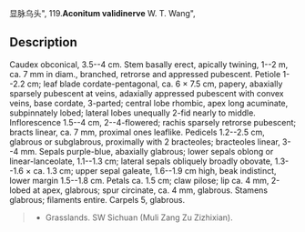 显脉乌头",
119.**Aconitum validinerve** W. T. Wang",

## Description
Caudex obconical, 3.5--4 cm. Stem basally erect, apically twining, 1--2 m, ca. 7 mm in diam., branched, retrorse and appressed pubescent. Petiole 1--2.2 cm; leaf blade cordate-pentagonal, ca. 6 × 7.5 cm, papery, abaxially sparsely pubescent at veins, adaxially appressed pubescent with convex veins, base cordate, 3-parted; central lobe rhombic, apex long acuminate, subpinnately lobed; lateral lobes unequally 2-fid nearly to middle. Inflorescence 1.5--4 cm, 2--4-flowered; rachis sparsely retrorse pubescent; bracts linear, ca. 7 mm, proximal ones leaflike. Pedicels 1.2--2.5 cm, glabrous or subglabrous, proximally with 2 bracteoles; bracteoles linear, 3--4 mm. Sepals purple-blue, abaxially glabrous; lower sepals oblong or linear-lanceolate, 1.1--1.3 cm; lateral sepals obliquely broadly obovate, 1.3--1.6 × ca. 1.3 cm; upper sepal galeate, 1.6--1.9 cm high, beak indistinct, lower margin 1.5--1.8 cm. Petals ca. 1.5 cm; claw pilose; lip ca. 4 mm, 2-lobed at apex, glabrous; spur circinate, ca. 4 mm, glabrous. Stamens glabrous; filaments entire. Carpels 5, glabrous.

> * Grasslands. SW Sichuan (Muli Zang Zu Zizhixian).

